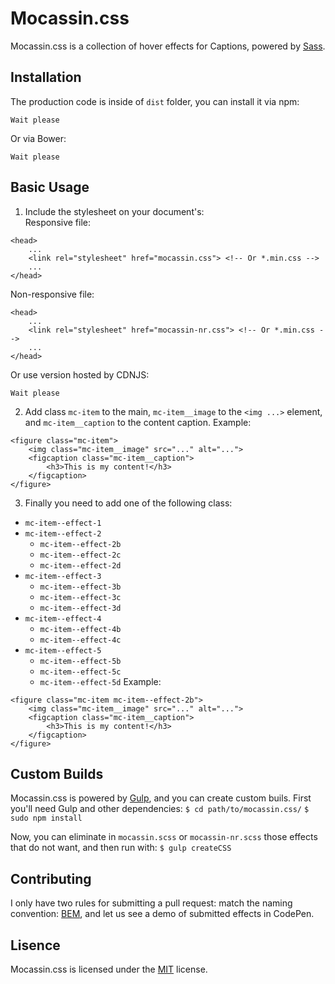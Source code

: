 # Mocassin.css
Mocassin.css is a collection of hover effects for Captions, powered by [Sass](http://sass-lang.com/).

## Installation
The production code is inside of `dist` folder, you can install it via npm:
```
Wait please
```

Or via Bower:
```
Wait please
```

## Basic Usage
1. Include the stylesheet on your document's:  
Responsive file:
```
<head>
	...
	<link rel="stylesheet" href="mocassin.css"> <!-- Or *.min.css -->
	...
</head>
```
Non-responsive file:
```
<head>
	...
	<link rel="stylesheet" href="mocassin-nr.css"> <!-- Or *.min.css -->
	...
</head>
```
Or use version hosted by CDNJS:
```
Wait please
```
2. Add class `mc-item` to the main, `mc-item__image` to the `<img ...>` element, and `mc-item__caption` to the content caption.
Example:
```
<figure class="mc-item">
	<img class="mc-item__image" src="..." alt="...">
	<figcaption class="mc-item__caption">
		<h3>This is my content!</h3>
	</figcaption>
</figure>
```
3. Finally you need to add one of the following class:
* `mc-item--effect-1`
* `mc-item--effect-2`
	* `mc-item--effect-2b`
	* `mc-item--effect-2c`
	* `mc-item--effect-2d`
* `mc-item--effect-3`
	* `mc-item--effect-3b`
	* `mc-item--effect-3c`
	* `mc-item--effect-3d`
* `mc-item--effect-4`
	* `mc-item--effect-4b`
	* `mc-item--effect-4c`
* `mc-item--effect-5`
	* `mc-item--effect-5b`
	* `mc-item--effect-5c`
	* `mc-item--effect-5d`
Example:
```
<figure class="mc-item mc-item--effect-2b">
	<img class="mc-item__image" src="..." alt="...">
	<figcaption class="mc-item__caption">
		<h3>This is my content!</h3>
	</figcaption>
</figure>
```

## Custom Builds
Mocassin.css is powered by [Gulp](http://gulpjs.com/), and you can create custom buils. First you'll need Gulp and other dependencies:
`$ cd path/to/mocassin.css/`
`$ sudo npm install`

Now, you can eliminate in `mocassin.scss` or `mocassin-nr.scss` those effects that do not want, and then run with:
`$ gulp createCSS`

## Contributing 
I only have two rules for submitting a pull request: match the naming convention: [BEM](https://en.bem.info/methodology/), and let us see a demo of submitted effects in CodePen.

## Lisence
Mocassin.css is licensed under the [MIT](http://opensource.org/licenses/MIT) license.